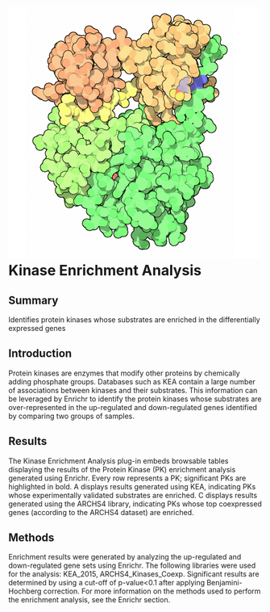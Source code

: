![Kinase Enrichment Analysis Icon](img/kinase_enrichment-icon.png "Kinase Enrichment Analysis Icon") Kinase Enrichment Analysis
================
Summary
----------------
Identifies protein kinases whose substrates are enriched in the differentially expressed genes

Introduction
----------------
Protein kinases are enzymes that modify other proteins by chemically adding phosphate groups. Databases such as KEA contain a large number of associations between kinases and their substrates. This information can be leveraged by Enrichr to identify the protein kinases whose substrates are over-represented in the up-regulated and down-regulated genes identified by comparing two groups of samples.

Results
----------------
The Kinase Enrichment Analysis plug-in embeds browsable tables displaying the results of the Protein Kinase (PK) enrichment analysis generated using Enrichr. Every row represents a PK; significant PKs are highlighted in bold. A displays results generated using KEA, indicating PKs whose experimentally validated substrates are enriched. C displays results generated using the ARCHS4 library, indicating PKs whose top coexpressed genes (according to the ARCHS4 dataset) are enriched.

Methods
----------------
Enrichment results were generated by analyzing the up-regulated and down-regulated gene sets using Enrichr. The following libraries were used for the analysis: KEA_2015, ARCHS4_Kinases_Coexp. Significant results are determined by using a cut-off of p-value<0.1 after applying Benjamini-Hochberg correction. For more information on the methods used to perform the enrichment analysis, see the Enrichr section.